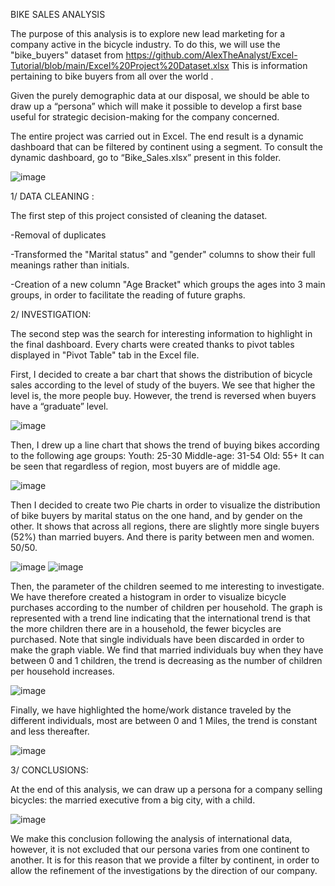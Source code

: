BIKE SALES ANALYSIS 

The purpose of this analysis is to explore new lead marketing for a company active in the bicycle industry.
To do this, we will use the "bike_buyers" dataset from https://github.com/AlexTheAnalyst/Excel-Tutorial/blob/main/Excel%20Project%20Dataset.xlsx This is information pertaining to bike buyers from all over the world .

Given the purely demographic data at our disposal, we should be able to draw up a “persona” which will make it possible to develop a first base useful for strategic decision-making for the company concerned.

The entire project was carried out in Excel.
The end result is a dynamic dashboard that can be filtered by continent using a segment.
To consult the dynamic dashboard, go to “Bike_Sales.xlsx” present in this folder.

![image](https://user-images.githubusercontent.com/130085381/232844588-38305eb6-4782-4f70-b3cd-bc9010efb951.png)


1/ DATA CLEANING :

The first step of this project consisted of cleaning the dataset.

-Removal of duplicates

-Transformed the "Marital status" and "gender" columns to show their full meanings rather than initials.

-Creation of a new column "Age Bracket" which groups the ages into 3 main groups, in order to facilitate the reading of future graphs.



2/ INVESTIGATION:

The second step was the search for interesting information to highlight in the final dashboard.
Every charts were created thanks to pivot tables displayed in "Pivot Table" tab in the Excel file.

First, I decided to create a bar chart that shows the distribution of bicycle sales according to the level of study of the buyers. We see that higher the level is, the more people buy. However, the trend is reversed when buyers have a “graduate” level.

![image](https://user-images.githubusercontent.com/130085381/232845796-94a0cf39-ff99-4700-8e23-6a06eb104e95.png)

Then, I drew up a line chart that shows the trend of buying bikes according to the following age groups:
Youth: 25-30
Middle-age: 31-54
Old: 55+
It can be seen that regardless of region, most buyers are of middle age.

![image](https://user-images.githubusercontent.com/130085381/232845597-f7a47efc-4562-4c3d-8c99-298862483abf.png)

Then I decided to create two Pie charts in order to visualize the distribution of bike buyers by marital status on the one hand, and by gender on the other.
It shows that across all regions, there are slightly more single buyers (52%) than married buyers.
And there is parity between men and women. 50/50.

![image](https://user-images.githubusercontent.com/130085381/232847499-b512f620-a5b0-4c53-9512-f9f105fb8e5d.png)
![image](https://user-images.githubusercontent.com/130085381/232847651-25239cfa-b108-4d8d-8a97-c2060193c709.png)

Then, the parameter of the children seemed to me interesting to investigate. We have therefore created a histogram in order to visualize bicycle purchases according to the number of children per household.
The graph is represented with a trend line indicating that the international trend is that the more children there are in a household, the fewer bicycles are purchased. Note that single individuals have been discarded in order to make the graph viable.
We find that married individuals buy when they have between 0 and 1 children, the trend is decreasing as the number of children per household increases.
 
![image](https://user-images.githubusercontent.com/130085381/232847729-c57273da-09ba-4e3c-ba75-94fd0fcf9692.png)

Finally, we have highlighted the home/work distance traveled by the different individuals, most are between 0 and 1 Miles, the trend is constant and less thereafter.

![image](https://user-images.githubusercontent.com/130085381/232847766-20ff29de-711e-4e56-ae2a-d234a18166b5.png)


3/ CONCLUSIONS:

At the end of this analysis, we can draw up a persona for a company selling bicycles: the married executive from a big city, with a child.

![image](https://user-images.githubusercontent.com/130085381/232847789-9995f0b6-e973-4f7e-84ca-b814c4feb8a0.png)

We make this conclusion following the analysis of international data, however, it is not excluded that our persona varies from one continent to another.
It is for this reason that we provide a filter by continent, in order to allow the refinement of the investigations by the direction of our company.
